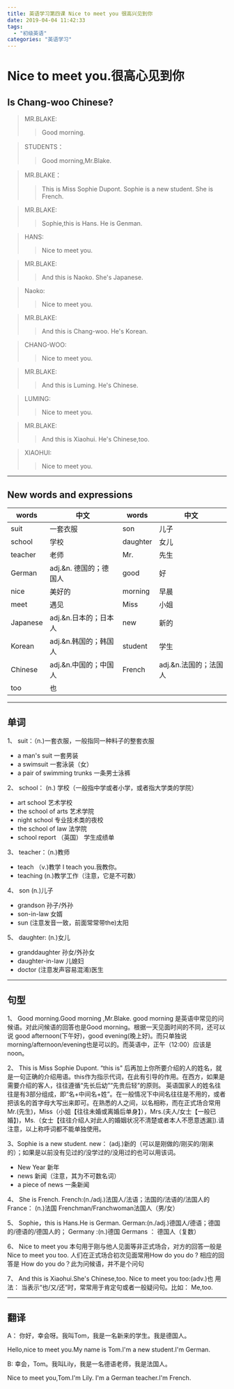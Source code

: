 ```yaml
---
title: 英语学习第四课 Nice to meet you 很高兴见到你
date: 2019-04-04 11:42:33
tags: 
  - "初级英语"
categories: "英语学习"
---
```

# Nice to meet you.很高心见到你
## Is Chang-woo Chinese?
> MR.BLAKE:  
>>Good morning.

> STUDENTS： 
>>Good morning,Mr.Blake.

> MR.BLAKE：
>> This is Miss Sophie Dupont.
>>           Sophie is a new student.
>>           She is French.

> MR.BLAKE: 
>> Sophie,this is Hans.
>>            He is Genman.

> HANS:  
>>    Nice to meet you.

> MR.BLAKE:
>>  And this is Naoko.
>>           She's Japanese.

> Naoko:   
>>  Nice to meet you.

> MR.BLAKE: 
>> And this is Chang-woo.
>>           He's Korean.

> CHANG-WOO:
>> Nice to meet you.

> MR.BLAKE: 
>> And this is Luming.
>>           He's Chinese.

> LUMING:  
>>  Nice to meet you.

> MR.BLAKE: 
>> And this is Xiaohui.
>>         He's Chinese,too.

> XIAOHUI:  
>> Nice to meet you.

---

## New words and expressions
words | 中文 | words | 中文 
--- | --- | --- | ---
suit | 一套衣服 | son | 儿子 
school | 学校 | daughter | 女儿
teacher | 老师 | Mr. | 先生
German | adj.&n. 德国的；德国人 | good | 好
nice | 美好的 | morning | 早晨 
meet | 遇见 | Miss | 小姐 
Japanese | adj.&n.日本的；日本人 | new | 新的
Korean | adj.&n.韩国的；韩国人 | student | 学生
Chinese | adj.&n.中国的；中国人 | French | adj.&n.法国的；法国人
too | 也

---

## 单词
1、 suit：（n.)一套衣服，一般指同一种料子的整套衣服
- a man's suit 一套男装
- a swimsuit 一套泳装（女）
- a pair of swimming trunks 一条男士泳裤

2、 school： (n.) 学校（一般指中学或者小学，或者指大学类的学院）
- art school 艺术学校
- the school of arts 艺术学院
- night school 专业技术类的夜校
- the school of law 法学院
- school report （英国） 学生成绩单

3、 teacher：（n.)教师
- teach （v.)教学 I teach you.我教你。
- teaching (n.)教学工作（注意，它是不可数）


4、 son (n.)儿子
- grandson 孙子/外孙
- son-in-law 女婿
- sun (注意发音一致，前面常常带the)太阳

5、 daughter: (n.)女儿
- granddaughter 孙女/外孙女
- daughter-in-law 儿媳妇
- doctor (注意发声容易混淆)医生

---

##  句型
1、 Good morning.Good morning ,Mr.Blake.
good morning 是英语中常见的问候语。对此问候语的回答也是Good morning。根据一天见面时间的不同，还可以说 good afternoon(下午好)，good evening(晚上好)。而只单独说morning/afternoon/evening也是可以的。而英语中，正午（12:00）应该是noon。

2、 This is Miss Sophie Dupont.
“this is" 后再加上你所要介绍的人的姓名，就是一句正确的介绍用语。this作为指示代词，在此有引导的作用。在西方，如果是需要介绍的客人，往往遵循“先长后幼”“先贵后轻”的原则。
英语国家人的姓名往往是有3部分组成，即“名+中间名+姓”。在一般情况下中间名往往是不用的，或者把该名的首字母大写出来即可。在熟悉的人之间，以名相称，而在正式场合常用Mr.(先生)，Miss（小姐【往往未婚或离婚后单身】），Mrs.(夫人/女士【一般已婚】)，Ms.（女士【往往介绍人对此人的婚姻状况不清楚或者本人不愿意透漏]).请注意，以上称呼词都不能单独使用。

3、Sophie is a new student.
new： (adj.)新的（可以是刚做的/刚买的/刚来的）；如果是以前没有见过的/没学过的/没用过的也可以用该词。
- New Year 新年
- news 新闻（注意，其为不可数名词）
- a piece of news 一条新闻

4、 She is French.
French:(n./adj.)法国人/法语；法国的/法语的/法国人的
France： (n.)法国
Frenchman/Franchwoman法国人（男/女）

5、 Sophie，this is Hans.He is German.
German:(n./adj.)德国人/德语；德国的/德语的/德国人的；
Germany :(n.)德国
Germans ：  德国人（复数）

6、 Nice to meet you
本句用于刚与他人见面等非正式场合，对方的回答一般是Nice to meet you too.
人们在正式场合初次见面常用How do you do ? 相应的回答是 How do you do？此为问候语，并不是个问句

7、 And this is Xiaohui.She's Chinese,too. Nice to meet you
too:(adv.)也
用法： 当表示“也/又/还”时，常常用于肯定句或者一般疑问句。比如： Me,too.

---

## 翻译

A： 你好，幸会呀。我叫Tom，我是一名新来的学生。我是德国人。

Hello,nice to meet you.My name is  Tom.I'm a new student.I'm German.

B: 幸会，Tom。我叫Lily，我是一名德语老师，我是法国人。

Nice to meet you,Tom.I'm Lily. I'm a German teacher.I'm French.








